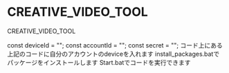 # CREATIVE_VIDEO_TOOL
CREATIVE_VIDEO_TOOL

const deviceId = "";
const accountId = "";
const secret = "";
コード上にある上記のコードに自分のアカウントのdeviceを入れます
install_packages.batでパッケージをインストールします
Start.batでコードを実行できます
